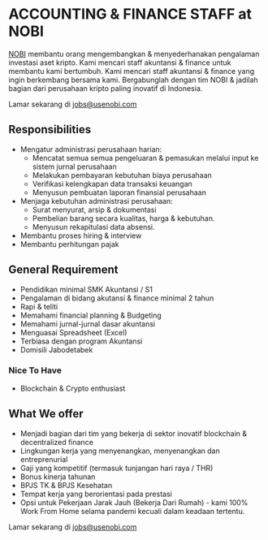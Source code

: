 # ACCOUNTING & FINANCE STAFF at NOBI
 
[NOBI](https://usenobi.com) membantu orang mengembangkan & menyederhanakan pengalaman investasi aset kripto. Kami mencari staff akuntansi & finance untuk membantu kami bertumbuh. Kami mencari staff akuntansi & finance yang ingin berkembang bersama kami. Bergabunglah dengan tim NOBI & jadilah bagian dari perusahaan kripto paling inovatif di Indonesia.

Lamar sekarang di [jobs@usenobi.com](jobs@usenobi.com) 

## Responsibilities
- Mengatur administrasi perusahaan harian:
  - Mencatat semua semua pengeluaran & pemasukan melalui input ke sistem jurnal perusahaan
  - Melakukan pembayaran kebutuhan biaya perusahaan
  - Verifikasi kelengkapan data transaksi keuangan
  - Menyusun pembuatan laporan finansial perusahaan
- Menjaga kebutuhan administrasi perusahaan: 
  - Surat menyurat, arsip & dokumentasi 
  - Pembelian barang secara kualitas, harga & kebutuhan.
  - Menyusun rekapitulasi data absensi. 
- Membantu proses hiring & interview
- Membantu perhitungan pajak 

## General Requirement
- Pendidikan minimal SMK Akuntansi / S1 
- Pengalaman di bidang akutansi & finance minimal 2 tahun
- Rapi & teliti
- Memahami financial planning & Budgeting
- Memahami jurnal-jurnal dasar akuntansi
- Menguasai Spreadsheet (Excel)
- Terbiasa dengan program Akuntansi
- Domisili Jabodetabek 

### Nice To Have
- Blockchain & Crypto enthusiast

## What We offer
- Menjadi bagian dari tim yang bekerja di sektor inovatif blockchain & decentralized finance 
- Lingkungan kerja yang menyenangkan, menyenangkan dan entreprenurial
- Gaji yang kompetitif (termasuk tunjangan hari raya / THR)
- Bonus kinerja tahunan
- BPJS TK & BPJS Kesehatan
- Tempat kerja yang berorientasi pada prestasi
- Opsi untuk Pekerjaan Jarak Jauh (Bekerja Dari Rumah) - kami 100% Work From Home selama pandemi kecuali dalam keadaan tertentu.

Lamar sekarang di [jobs@usenobi.com](jobs@usenobi.com)
